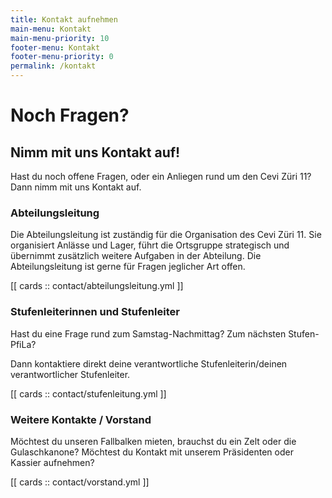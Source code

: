 ```yaml
---
title: Kontakt aufnehmen
main-menu: Kontakt
main-menu-priority: 10
footer-menu: Kontakt
footer-menu-priority: 0
permalink: /kontakt
---
```


# Noch Fragen?

## Nimm mit uns Kontakt auf!

Hast du noch offene Fragen, oder ein Anliegen rund um den Cevi Züri 11? Dann nimm mit uns Kontakt auf.

### Abteilungsleitung

Die Abteilungsleitung ist zuständig für die Organisation des Cevi Züri 11. Sie organisiert Anlässe und Lager, führt die
Ortsgruppe strategisch und übernimmt zusätzlich weitere Aufgaben in der Abteilung. Die Abteilungsleitung ist gerne für
Fragen jeglicher Art offen.

[[ cards :: contact/abteilungsleitung.yml ]]

### Stufenleiterinnen und Stufenleiter

Hast du eine Frage rund zum Samstag-Nachmittag? Zum nächsten Stufen-PfiLa?

Dann kontaktiere direkt deine verantwortliche Stufenleiterin/deinen verantwortlicher Stufenleiter.

[[ cards :: contact/stufenleitung.yml ]]

### Weitere Kontakte / Vorstand

Möchtest du unseren Fallbalken mieten, brauchst du ein Zelt oder die Gulaschkanone? Möchtest du Kontakt mit unserem
Präsidenten oder Kassier aufnehmen?

[[ cards :: contact/vorstand.yml ]]

